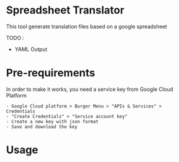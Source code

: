 # Spreadsheet Translator

This tool generate translation files based on a google spreadsheet


TODO : 
- YAML Output 

# Pre-requirements

In order to make it works, you need a service key from Google Cloud Platform

```
- Google Cloud platform > Burger Menu > "APIs & Services" > Credentials
- "Create Credentials" > "Service account key"
- Create a new key with json format
- Save and download the key
```

# Usage 

```

```
